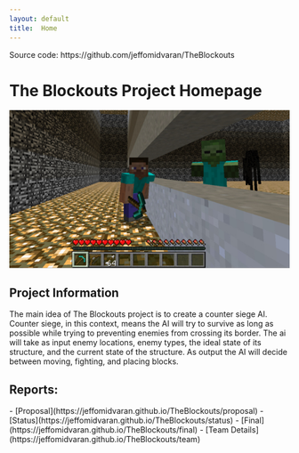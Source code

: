 ```yaml
---
layout: default
title:  Home
---
```


<p>
Source code: https://github.com/jeffomidvaran/TheBlockouts
</p>

<h1> 
The Blockouts Project Homepage
</h1> 


<img src="zombie3.jpg">

<h2>Project Information</h2>
<p>
The main idea of The Blockouts project is to create a counter siege AI. Counter siege, in this context, means the AI will try to survive as long as possible while trying to preventing enemies from crossing its border. 
The ai will take as input enemy locations, enemy types, the ideal state of its structure, and the current state of the structure. As output the AI will decide between moving, fighting, and placing blocks.
</p>


<h2>Reports:</h2>
- [Proposal](https://jeffomidvaran.github.io/TheBlockouts/proposal)
- [Status](https://jeffomidvaran.github.io/TheBlockouts/status)
- [Final](https://jeffomidvaran.github.io/TheBlockouts/final)
- [Team Details](https://jeffomidvaran.github.io/TheBlockouts/team)





<!-- What's Markdown (`.md`)?

Markdown is markup that lets you write hypertext (HTML) documents
in easy-to-read and easy-to-write plain text.
No angle brackets `<></>` required for
paragraphs, lists, blockquotes, tables, etc.


This is a paragraph (in Markdown). Some more
text here.

This is another paragraph.

This is a list:
- Orange
- Apple
- Blueberry

$$x^2 = y^2$$


Just getting started with Markdown?
See the [HTML <-> Markdown Quick Reference (Cheat Sheet)][quickref].


[quickref]: https://github.com/mundimark/quickrefs/blob/master/HTML.md -->
